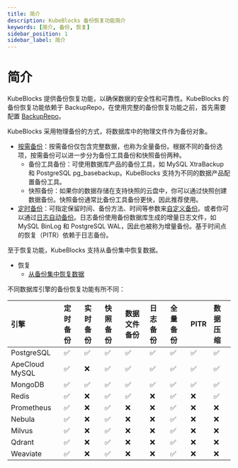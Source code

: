 ```yaml
---
title: 简介
description: KubeBlocks 备份恢复功能简介
keywords: [简介, 备份, 恢复]
sidebar_position: 1
sidebar_label: 简介
---
```


# 简介
KubeBlocks 提供备份恢复功能，以确保数据的安全性和可靠性。KubeBlocks 的备份恢复功能依赖于 BackupRepo，在使用完整的备份恢复功能之前，首先需要配置 [BackupRepo](../backup-and-restore/backup/backup-repo.md)。

KubeBlocks 采用物理备份的方式，将数据库中的物理文件作为备份对象。

- [按需备份](../backup-and-restore/backup/on-demand-backup.md)：按需备份仅包含完整数据，也称为全量备份。根据不同的备份选项，按需备份可以进一步分为备份工具备份和快照备份两种。
  - 备份工具备份：可使用数据库产品的备份工具，如 MySQL XtraBackup 和 PostgreSQL pg_basebackup。KubeBlocks 支持为不同的数据产品配置备份工具。
  - 快照备份：如果你的数据存储在支持快照的云盘中，你可以通过快照创建数据备份。快照备份通常比备份工具备份更快，因此推荐使用。
- [定时备份](../backup-and-restore/backup/scheduled-backup.md)：可指定保留时间、备份方法、时间等参数来[自定义备份](../backup-and-restore/backup/scheduled-backup.md)。或者你可以通过[日志自动备份](../backup-and-restore/backup/scheduled-backup.md)。日志备份使用备份数据库生成的增量日志文件，如 MySQL BinLog 和 PostgreSQL WAL，因此也被称为增量备份。基于时间点的恢复（PITR）依赖于日志备份。

至于恢复功能，KubeBlocks 支持从备份集中恢复数据。
- 恢复
  - [从备份集中恢复数据](../backup-and-restore/restore/restore-data-from-backup-set.md)

不同数据库引擎的备份恢复功能有所不同：

引擎         | 定时备份 | 实时备份  | 快照备份 | 数据文件备份 | 日志备份 | 全量备份 | PITR | 数据压缩 |
:-----         | :--------------- | :--------------- | :-------------- | :----------     | :--------- | :---------- | :--- | :--------------- |
PostgreSQL     | ✅               | ✅                | ✅              | ✅              | ✅         | ✅           | ✅   | ✅               |
ApeCloud MySQL | ✅               | ❌                | ✅              | ✅              | ✅         | ✅           | ✅   | ✅               |
MongoDB        | ✅               | ✅                | ✅              | ✅              | ✅         | ✅           | ✅   | ✅               |
Redis          | ✅               | ❌                | ✅              | ✅              | ❌         | ✅           | ❌   | ✅               |
Prometheus     | ✅               | ❌                | ✅              | ❌              | ❌         | ✅           | ❌   | ❌               |
Nebula         | ✅               | ❌                | ✅              | ❌              | ❌         | ✅           | ❌   | ❌               |
Milvus         | ✅               | ❌                | ✅              | ❌              | ❌         | ✅           | ❌   | ❌               |
Qdrant         | ✅               | ❌                | ✅              | ❌              | ❌         | ✅           | ❌   | ❌               |
Weaviate       | ✅               | ❌                | ✅              | ❌              | ❌         | ✅           | ❌   | ❌               |

